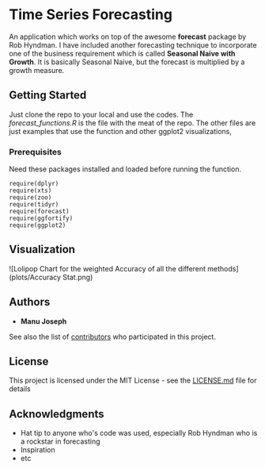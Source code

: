 
# Time Series Forecasting

An application which works on top of the awesome **forecast** package by Rob Hyndman. I have included another forecasting technique to incorporate one of the business requirement which is called **Seasonal Naive with Growth**. It is basically Seasonal Naive, but the forecast is multiplied by a growth measure.

## Getting Started

Just clone the repo to your local and use the codes. The *forecast_functions.R* is the file with the meat of the repo. The other files are just examples that use the function and other ggplot2 visualizations,

### Prerequisites

Need these packages installed and loaded before running the function.

```
require(dplyr)
require(xts)
require(zoo)
require(tidyr)
require(forecast)
require(ggfortify)
require(ggplot2)
```
## Visualization
![Lolipop Chart for the weighted Accuracy of all the different methods](plots/Accuracy Stat.png)


## Authors

* **Manu Joseph** 

See also the list of [contributors](https://github.com/your/project/contributors) who participated in this project.

## License

This project is licensed under the MIT License - see the [LICENSE.md](LICENSE.md) file for details

## Acknowledgments

* Hat tip to anyone who's code was used, especially Rob Hyndman who is a rockstar in forecasting
* Inspiration
* etc
